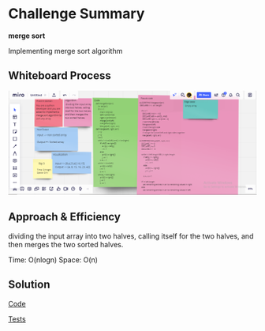# Challenge Summary

**merge sort**

Implementing merge sort algorithm


## Whiteboard Process
![cc27](code%20challenge27.png)

## Approach & Efficiency

dividing the input array into two halves, calling itself for the two halves, and then merges the two sorted halves.

Time: O(nlogn)
Space: O(n)

## Solution

[Code](merge_sort/merge_sort.py)

[Tests](tests/test_merge_sort.py)